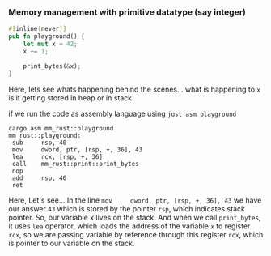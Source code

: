 ### Memory management with primitive datatype (say integer)

```rust
#[inline(never)]
pub fn playground() {
    let mut x = 42;
    x += 1;

    print_bytes(&x);
}
```

Here, lets see whats happening behind the scenes... what is happening to `x` is it getting stored in heap or in stack.

if we run the code as assembly language using `just asm playground`

```assembly
cargo asm mm_rust::playground
mm_rust::playground:
 sub     rsp, 40
 mov     dword, ptr, [rsp, +, 36], 43
 lea     rcx, [rsp, +, 36]
 call    mm_rust::print::print_bytes
 nop
 add     rsp, 40
 ret
```

Here,
Let's see...
In the line ` mov     dword, ptr, [rsp, +, 36], 43
` we have our answer `43` which is stored by the pointer `rsp`, which indicates stack pointer. So, our variable x lives on the stack. And when we call `print_bytes`, it uses `lea` operator, which loads the address of the variable `x` to register `rcx`, so we are passing variable by reference through this register `rcx`, which is pointer to our variable on the stack.
